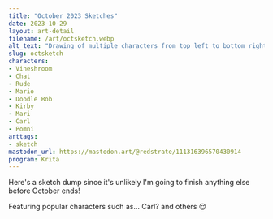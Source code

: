 ```yaml
---
title: "October 2023 Sketches"
date: 2023-10-29
layout: art-detail
filename: /art/octsketch.webp
alt_text: "Drawing of multiple characters from top left to bottom right:Some kind of create with horns looking lovingly to the right.Rude from Final Fantasy 7, looking at you menancingly and redoing his sleeve.A non-descript woman in a tanktop, and shoulder length hair.Pomni from Amazing Digital Circus doing her, anxiety attack thing.Carl from Jimmy Neutron about to eat a hotdog. However he stopped and is now judging you for watching him do it.A tiny chat smiley from Twitch, and a Vinesauce mushroom looking at it.Some sleeping mouth monster, with cartoonish sleeping Z's.A young girl in a school outfit, turning a lever.The same mouth monster from before, but now yelling with it's mouth wide open!A cute small, chibi bunny with a very large heart. There are two arrows pointing at it, saying &quot;Not mine&quot; and &quot;Who?&quot;Mario giving you a thumbs up.Doodle Bop from Spongebob is trying to erase Kirby, which is a play on Kirby's Adventure where it teaches you how to draw kirby.The mouth monster again, but laughing and looking to the left.Mari Makinami from Rebuild of Evangelion, turned away to the side but looking at you still."
slug: octsketch
characters:
- Vineshroom
- Chat
- Rude
- Mario
- Doodle Bob
- Kirby
- Mari
- Carl
- Pomni
arttags:
- sketch
mastodon_url: https://mastodon.art/@redstrate/111316396570430914
program: Krita
---
```

Here's a sketch dump since it's unlikely I'm going to finish anything else before October ends!

Featuring popular characters such as... Carl? and others 😌
